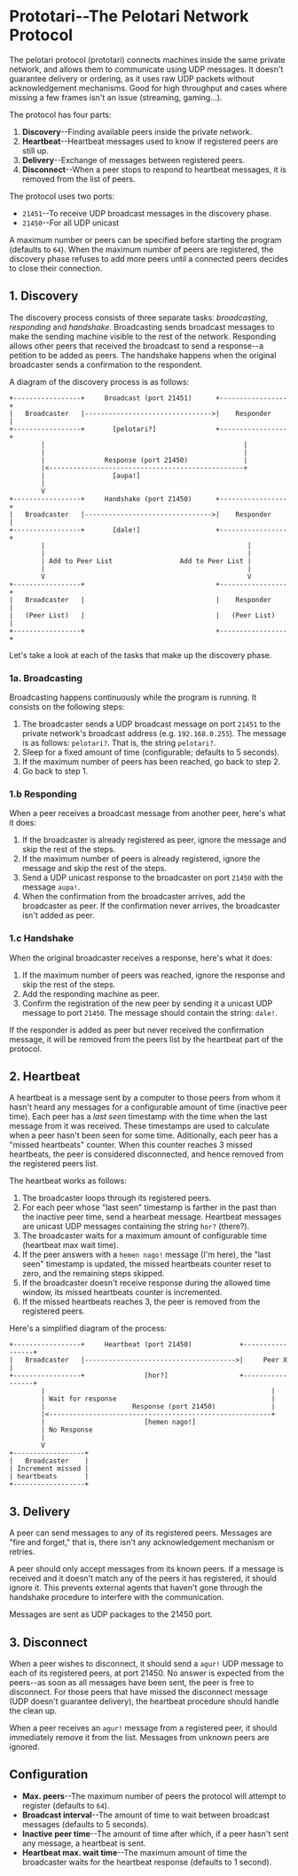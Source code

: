 # Prototari--The Pelotari Network Protocol

The pelotari protocol (prototari) connects machines inside the same private network, and allows them to communicate using UDP messages.
It doesn't guarantee delivery or ordering, as it uses raw UDP packets without acknowledgement mechanisms.
Good for high throughput and cases where missing a few frames isn't an issue (streaming, gaming...).

The protocol has four parts:

1. **Discovery**--Finding available peers inside the private network.
2. **Heartbeat**--Heartbeat messages used to know if registered peers are still up.
3. **Delivery**--Exchange of messages between registered peers.
4. **Disconnect**--When a peer stops to respond to heartbeat messages, it is removed from the list of peers.

The protocol uses two ports:

- `21451`--To receive UDP broadcast messages in the discovery phase.
- `21450`--For all UDP unicast

A maximum number or peers can be specified before starting the program (defaults to `64`).
When the maximum number of peers are registered, the discovery phase refuses to add more peers until a connected peers decides to close their connection.

## 1. Discovery

The discovery process consists of three separate tasks: _broadcasting_, _responding_ and _handshake_.
Broadcasting sends broadcast messages to make the sending machine visible to the rest of the network.
Responding allows other peers that received the broadcast to send a response--a petition to be added as peers.
The handshake happens when the original broadcaster sends a confirmation to the respondent.

A diagram of the discovery process is as follows:

```
+-----------------+     Broadcast (port 21451)      +-----------------+
|   Broadcaster   |-------------------------------->|    Responder    |
+-----------------+       [pelotari?]               +-----------------+
        |                                                  |
        |                                                  |
        |               Response (port 21450)              |
        |<-------------------------------------------------+
        |                 [aupa!]
        |
        V
+-----------------+     Handshake (port 21450)      +-----------------+
|   Broadcaster   |-------------------------------->|    Responder    |
+-----------------+       [dale!]                   +-----------------+
        |                                                   |
        |                                                   |
        | Add to Peer List                 Add to Peer List |
        |                                                   |
        V                                                   V
+-----------------+                                 +-----------------+
|   Broadcaster   |                                 |    Responder    |
|   (Peer List)   |                                 |   (Peer List)   |
+-----------------+                                 +-----------------+
```

Let's take a look at each of the tasks that make up the discovery phase.

### 1a. Broadcasting

Broadcasting happens continuously while the program is running.
It consists on the following steps:

1. The broadcaster sends a UDP broadcast message on port `21451` to the private network's broadcast address (e.g. `192.168.0.255`).
   The message is as follows: `pelotari?`. That is, the string `pelotari?`.
2. Sleep for a fixed amount of time (configurable; defaults to 5 seconds).
3. If the maximum number of peers has been reached, go back to step 2.
4. Go back to step 1.

### 1.b Responding

When a peer receives a broadcast message from another peer, here's what it does:

1. If the broadcaster is already registered as peer, ignore the message and skip the rest of the steps.
2. If the maximum number of peers is already registered, ignore the message and skip the rest of the steps.
3. Send a UDP unicast response to the broadcaster on port `21450` with the message `aupa!`.
4. When the confirmation from the broadcaster arrives, add the broadcaster as peer.
   If the confirmation never arrives, the broadcaster isn't added as peer.

### 1.c Handshake

When the original broadcaster receives a response, here's what it does:

1. If the maximum number of peers was reached, ignore the response and skip the rest of the steps.
2. Add the responding machine as peer.
3. Confirm the registration of the new peer by sending it a unicast UDP message to port `21450`.
   The message should contain the string: `dale!`.

If the responder is added as peer but never received the confirmation message, it will be removed from the peers list by the heartbeat part of the protocol.

## 2. Heartbeat

A heartbeat is a message sent by a computer to those peers from whom it hasn't heard any messages for a configurable amount of time (inactive peer time).
Each peer has a _last seen_ timestamp with the time when the last message from it was received.
These timestamps are used to calculate when a peer hasn't been seen for some time.
Aditionally, each peer has a "missed heartbeats" counter.
When this counter reaches 3 missed heartbeats, the peer is considered disconnected, and hence removed from the registered peers list.

The heartbeat works as follows:

1. The broadcaster loops through its registered peers.
2. For each peer whose "last seen" timestamp is farther in the past than the inactive peer time, send a hearbeat message.
   Heartbeat messages are unicast UDP messages containing the string `hor?` (there?).
3. The broadcaster waits for a maximum amount of configurable time (heartbeat max wait time).
4. If the peer answers with a `hemen nago!` message (I'm here), the "last seen" timestamp is updated, the missed heartbeats counter reset to zero, and the remaining steps skipped.
5. If the broadcaster doesn't receive response during the allowed time window, its missed heartbeats counter is incremented.
6. If the missed heartbeats reaches 3, the peer is removed from the registered peers.

Here's a simplified diagram of the process:

```
+-----------------+     Heartbeat (port 21450)            +-----------------+
|   Broadcaster   |-------------------------------------->|     Peer X      |
+-----------------+               [hor?]                  +-----------------+
        |                                                         |
        | Wait for response                                       |
        |                      Response (port 21450)              |
        |<--------------------------------------------------------+
        |                         [hemen nago!]
        | No Response
        |
        V
+------------------+
|   Broadcaster    |
| Increment missed |
| heartbeats       |
+------------------+
```

## 3. Delivery

A peer can send messages to any of its registered peers.
Messages are "fire and forget," that is, there isn't any acknowledgement mechanism or retries.

A peer should only accept messages from its known peers.
If a message is received and it doesn't match any of the peers it has registered, it should ignore it.
This prevents external agents that haven't gone through the handshake procedure to interfere with the communication.

Messages are sent as UDP packages to the 21450 port.

## 3. Disconnect

When a peer wishes to disconnect, it should send a `agur!` UDP message to each of its registered peers, at port 21450.
No answer is expected from the peers--as soon as all messages have been sent, the peer is free to disconnect.
For those peers that have missed the disconnect message (UDP doesn't guarantee delivery), the heartbeat procedure should handle the clean up.

When a peer receives an `agur!` message from a registered peer, it should immediately remove it from the list.
Messages from unknown peers are ignored.

## Configuration

- **Max. peers**--The maximum number of peers the protocol will attempt to register (defaults to `64`).
- **Broadcast interval**--The amount of time to wait between broadcast messages (defaults to 5 seconds).
- **Inactive peer time**--The amount of time after which, if a peer hasn't sent any message, a heartbeat is sent.
- **Heartbeat max. wait time**--The maximum amount of time the broadcaster waits for the heartbeat response (defaults to 1 second).

